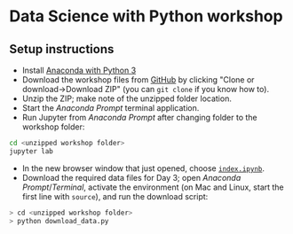 # Data Science with Python workshop
## Setup instructions

- Install [Anaconda with Python 3](http://anaconda.com/download/)
- Download the workshop files from [GitHub](https://github.com/yoavram/DataSciPy/tree/amat2019) by clicking "Clone or download->Download ZIP" (you can `git clone` if you know how to).
- Unzip the ZIP; make note of the unzipped folder location.
- Start the *Anaconda Prompt* terminal application.
- Run Jupyter from *Anaconda Prompt* after changing folder to the workshop folder:
```sh
cd <unzipped workshop folder>
jupyter lab
```
- In the new browser window that just opened, choose [`index.ipynb`](index.ipynb).
- Download the required data files for Day 3; open *Anaconda Prompt*/*Terminal*, activate the environment (on Mac and Linux, start the first line with `source`), and run the download script:
```sh
> cd <unzipped workshop folder>
> python download_data.py
```
